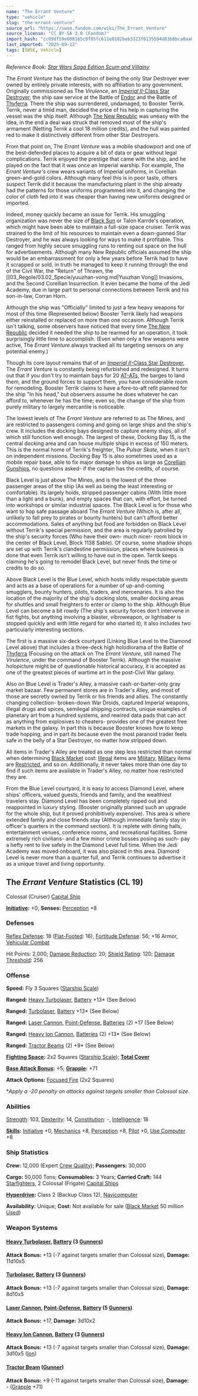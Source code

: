 ```yaml
---
name: "The Errant Venture"
type: "vehicle"
slug: "the-errant-venture"
source_url: "https://swse.fandom.com/wiki/The_Errant_Venture"
source_license: "CC BY-SA 3.0 (Fandom)"
import_hash: "cc09df59e608165c0f85fc611e0102beb3323f6135594d83b8bca8aa8735a291"
last_imported: "2025-09-12"
tags: [SWSE, Vehicle]
---
```

*Reference Book: [Star Wars Saga Edition Scum and Villainy](https://swse.fandom.com/wiki/Star_Wars_Saga_Edition_Scum_and_Villainy)*

The *Errant Venture* has the distinction of being the only Star Destroyer ever owned by entirely private interests, with no affiliation to any government. Originally commissioned as The *Virulence*, an [*Imperial II*-Class Star Destroyer](https://swse.fandom.com/wiki/Imperial_II-Class_Star_Destroyer), the ship saw service at the Battle of [Endor](https://swse.fandom.com/wiki/Endor) and the Battle of [Thyferra](https://swse.fandom.com/wiki/Thyferra). There the ship was surrendered, undamaged, to Booster Terrik. Terrik, never a timid man, decided the price of his help in capturing the vessel was the ship itself. Although [The New Republic](https://swse.fandom.com/wiki/The_New_Republic) was uneasy with the idea, in the end a deal was struck that removed most of the ship's armament (Netting Terrik a cool 18 million credits), and the hull was painted red to make it distinctively different from other Star Destroyers.

From that point on, The *Errant Venture* was a mobile shadowport and one of the best-defended places to acquire a bit of data or gear without legal complications. Terrik enjoyed the prestige that came with the ship, and he played on the fact that it was once an Imperial warship. For example, The *Errant Venture's* crew wears variants of Imperial uniforms, in Corellian green-and-gold colors. Although many feel this is in poor taste, others suspect Terrik did it because the manufacturing plant in the ship already had the patterns for those uniforms programmed into it, and changing the color of cloth fed into it was cheaper than having new uniforms designed or imported.

Indeed, money quickly became an issue for Terrik. His smuggling organization was never the size of [Black Sun](https://swse.fandom.com/wiki/Black_Sun) or Talon Karrde's operation, which might have been able to maintain a full-size space cruiser. Terrik was strained to the limit of his resources to maintain even a down-gunned Star Destroyer, and he was always looking for ways to make it profitable. This ranged from highly secure smuggling runs to renting out space on the hull for advertisements. Although many New Republic officials assumed the ship would be an embarrassment for only a few years before Terrik had to have it scrapped or sold, in truth he managed to keep it running through the end of the Civil War, the "Return" of Thrawn, the [[03_Regole/03.02_Specie/yuuzhan-vong.md|Yuuzhan Vong]] Invasions, and the Second Corellian Insurrection. It even became the home of the Jedi Academy, due in large part to personal connections between Terrik and his son-in-law, Corran Horn.

Although the ship was "Officially" limited to just a few heavy weapons for most of this time (Represented below) Booster Terrik likely had weapons either reinstalled or replaced on more than one occasion. Although Terrik isn't talking, some observers have noticed that every time [The New Republic](https://swse.fandom.com/wiki/The_New_Republic) decided it needed the ship to be rearmed for an operation, it took surprisingly little time to accomplish. (Even when only a few weapons were active, The *Errant Venture* always tracked all its targeting sensors on any potential enemy.)

Though its core layout remains that of an [*Imperial II*-Class Star Destroyer](https://swse.fandom.com/wiki/Imperial_II-Class_Star_Destroyer), The *Errant Venture* is constantly being refurbished and redesigned. It turns out that if you don't try to maintain bays for 20 [AT-ATs](https://swse.fandom.com/wiki/AT-ATs), the barges to land them, and the ground forces to support them, you have considerable room for remodeling. Booster Terrik claims to have a fore-to-aft refit planned for the ship "In his head," but observers assume he does whatever he can afford to, whenever he has the time; even so, the change of the ship from purely military to largely mercantile is noticeable.

The lowest levels of The *Errant Venture* are referred to as The Mines, and are restricted to passengers coming and going on large ships and the ship's crew. It includes the docking bays designed to capture enemy ships, all of which still function well enough. The largest of these, Docking Bay 15, is the central docking area and can house multiple ships in excess of 150 meters. This is the normal home of Terrik's freighter, The *Pulsar Skate*, when it isn't on independent missions. Docking Bay 15 is also sometimes used as a mobile repair base, able to fix major damage to ships as large as [Corellian Gunships](https://swse.fandom.com/wiki/Corellian_Gunships), no questions asked- if the captain has the credits, of course.

Black Level is just above The Mines, and is the lowest of the three passenger areas of the ship (As well as being the least interesting or comfortable). Its largely holds, stripped passenger cabins (With little more than a light and a bunk), and empty spaces that can, with effort, be turned into workshops or similar industrial spaces. The Black Level is for those who want to hop safe passage aboard The *Errant Venture* (Which is, after all, unlikely to fall prey to pirates or bounty hunters) but can't afford better accommodations. Sales of anything but food are forbidden on Black Level without Terrik's special permission, and the area is regularly patrolled by the ship's security forces (Who have their own- much nicer- room block in the center of Black Level, Block 1138 Sable). Of course, some shadow shops are set up with Terrik's clandestine permission, places where business is done that even Terrik isn't willing to have out in the open. Terrik keeps claiming he's going to remodel Black Level, but never finds the time or credits to do so.

Above Black Level is the Blue Level, which hosts mildly respectable guests and acts as a base of operations for a number of up-and-coming smugglers, bounty hunters, pilots, traders, and mercenaries. It is also the location of the majority of the ship's docking slots, smaller docking areas for shuttles and small freighters to enter or clamp to the ship. Although Blue Level can become a bit rowdy (The ship's security forces don't intervene in fist fights, but anything involving a blaster, vibroweapon, or lightsaber is stopped quickly and with little regard for who started it), it also includes two particularly interesting sections.

The first is a massive six-deck courtyard (Linking Blue Level to the Diamond Level above) that includes a three-deck high holodiorama of the Battle of [Thyferra](https://swse.fandom.com/wiki/Thyferra) (Focusing on the attack on The *Errant Venture*, still named The *Virulence*, under the command of Booster Terrik). Although the massive holopicture might be of questionable historical accuracy, it is accepted as one of the greatest pieces of wartime art in the post-Civil War galaxy.

Also on Blue Level is Trader's Alley, a massive cash-or-barter-only gray market bazaar. Few permanent stores are in Trader's Alley, and most of those are secretly owned by Terrik or his friends and allies. The constantly changing collection- broken-down War Droids, captured Imperial weapons, illegal drugs and spices, semilegal shipping contracts, unique examples of planetary art from a hundred systems, and rewired data pads that can act as anything from explosives to cheaters- provides one of the greatest free markets in the galaxy. In part this is because Booster knows how to keep trade hopping, and in part its because even the most paranoid trader feels safe in the belly of a Star Destroyer, no matter how stripped down.

All items in Trader's Alley are treated as one step less restricted than normal when determining [Black Market](https://swse.fandom.com/wiki/Black_Market) cost: [Illegal](https://swse.fandom.com/wiki/Illegal) items are [Military](https://swse.fandom.com/wiki/Military), [Military](https://swse.fandom.com/wiki/Military) items are [Restricted](https://swse.fandom.com/wiki/Restricted), and so on. Additionally, it never takes more than one day to find if such items are available in Trader's Alley, no matter how restricted they are.

From the Blue Level courtyard, it is easy to access Diamond Level, where ships' officers, valued guests, friends and family, and the wealthiest travelers stay. Diamond Level has been completely ripped out and reappointed in luxury styling. (Booster originally planned such an upgrade for the whole ship, but it proved prohibitively expensive). This area is where extended family and close friends stay (Although immediate family stay in officer's quarters in the command section). It is replete with dining halls, entertainment venues, conference rooms, and recreational facilities. Some extremely rich civilians- and a few minor crime bosses posing as such- pay a hefty rent to live safely in the Diamond Level full time. When the Jedi Academy was moved onboard, it was also placed in this area. Diamond Level is never more than a quarter full, and Terrik continues to advertise it as a unique travel and living opportunity.
## The *Errant Venture* Statistics (CL 19)
Colossal (Cruiser) [Capital Ship](https://swse.fandom.com/wiki/Capital_Ship)

**[Initiative](https://swse.fandom.com/wiki/Initiative):** +0; **Senses:** [Perception](https://swse.fandom.com/wiki/Perception) +8
### Defenses
[Reflex Defense](https://swse.fandom.com/wiki/Reflex_Defense_(Vehicles)): 18 ([Flat-Footed](https://swse.fandom.com/wiki/Flat-Footed): 16), [Fortitude Defense](https://swse.fandom.com/wiki/Fortitude_Defense_(Vehicles)): 56; +16 Armor, [Vehicular Combat](https://swse.fandom.com/wiki/Vehicular_Combat)

Hit Points: 2,000; [Damage Reduction](https://swse.fandom.com/wiki/Damage_Reduction): 20; [Shield Rating](https://swse.fandom.com/wiki/Shield_Rating): 120; [Damage Threshold](https://swse.fandom.com/wiki/Damage_Threshold_(Vehicles)): 256
### Offense
**Speed:** Fly 3 Squares ([Starship Scale](https://swse.fandom.com/wiki/Starship_Scale))

**Ranged:** [Heavy Turbolaser](https://swse.fandom.com/wiki/Heavy_Turbolaser), [Battery](https://swse.fandom.com/wiki/Battery) +13* (See Below)

**Ranged:** [Turbolaser](https://swse.fandom.com/wiki/Turbolaser), [Battery](https://swse.fandom.com/wiki/Battery) +13* (See Below)

**Ranged:** [Laser Cannon](https://swse.fandom.com/wiki/Laser_Cannon), [Point-Defense](https://swse.fandom.com/wiki/Point-Defense), [Batteries](https://swse.fandom.com/wiki/Batteries) (2) +17 (See Below)

**Ranged:** [Heavy Ion Cannon](https://swse.fandom.com/wiki/Heavy_Ion_Cannon), [Batteries](https://swse.fandom.com/wiki/Weapon_Batteries) (2) +13* (See Below)

**Ranged:** [Tractor Beams](https://swse.fandom.com/wiki/Tractor_Beams) (2) +9* (See Below)

**[Fighting Space](https://swse.fandom.com/wiki/Fighting_Space):** 2x2 Squares ([Starship Scale](https://swse.fandom.com/wiki/Starship_Scale)); **[Total Cover](https://swse.fandom.com/wiki/Total_Cover)**

**[Base Attack Bonus](https://swse.fandom.com/wiki/Base_Attack_Bonus):** +5; **[Grapple](https://swse.fandom.com/wiki/Grapple):** +71

**Attack Options:** [Focused Fire](https://swse.fandom.com/wiki/Focused_Fire) (2x2 Squares)

**Apply a -20 penalty on attacks against targets smaller than Colossal size.*
### Abilities
[Strength](https://swse.fandom.com/wiki/Strength): 103, [Dexterity](https://swse.fandom.com/wiki/Dexterity): 14, [Constitution](https://swse.fandom.com/wiki/Constitution): -, [Intelligence](https://swse.fandom.com/wiki/Intelligence): 18

**[Skills](https://swse.fandom.com/wiki/Skills):** [Initiative](https://swse.fandom.com/wiki/Initiative) +0, [Mechanics](https://swse.fandom.com/wiki/Mechanics) +8, [Perception](https://swse.fandom.com/wiki/Perception) +8, [Pilot](https://swse.fandom.com/wiki/Pilot) +0, [Use Computer](https://swse.fandom.com/wiki/Use_Computer) +8
### Ship Statistics
**Crew:** 12,000 (Expert [Crew Quality](https://swse.fandom.com/wiki/Crew_Quality)); **Passengers:** 30,000

**Cargo:** 50,000 Tons; **Consumables:** 3 Years; **Carried Craft:** 144 [Starfighters](https://swse.fandom.com/wiki/Starfighters), 2 Colossal (Frigate) [Capital Ships](https://swse.fandom.com/wiki/Capital_Ships)

**[Hyperdrive](https://swse.fandom.com/wiki/Hyperdrive):** Class 2 (Backup Class 12), [Navicomputer](https://swse.fandom.com/wiki/Navicomputer)

**Availability:** Unique; **Cost:** Not available for sale ([Black Market](https://swse.fandom.com/wiki/Black_Market) 50 million [Used](https://swse.fandom.com/wiki/Used))
### Weapon Systems
#### **[Heavy Turbolaser](https://swse.fandom.com/wiki/Heavy_Turbolaser), [Battery](https://swse.fandom.com/wiki/Weapon_Batteries) (3 [Gunners](https://swse.fandom.com/wiki/Gunners))**
**Attack Bonus:** +13 (-7 against targets smaller than Colossal size), **Damage:** 11d10x5
#### **[Turbolaser](https://swse.fandom.com/wiki/Turbolaser), [Battery](https://swse.fandom.com/wiki/Weapon_Batteries) (3 [Gunners](https://swse.fandom.com/wiki/Gunners))**
**Attack Bonus:** +13 (-7 against targets smaller than Colossal size), **Damage:** 8d10x5

#### **[Laser Cannon](https://swse.fandom.com/wiki/Laser_Cannon), [Point-Defense](https://swse.fandom.com/wiki/Point-Defense), [Battery](https://swse.fandom.com/wiki/Weapon_Batteries) (5 [Gunners](https://swse.fandom.com/wiki/Gunners))**
**Attack Bonus:** +17, **Damage:** 3d10x2
#### **[Heavy Ion Cannon](https://swse.fandom.com/wiki/Heavy_Ion_Cannon), [Battery](https://swse.fandom.com/wiki/Weapon_Batteries) (3 [Gunners](https://swse.fandom.com/wiki/Gunners))**
**Attack Bonus:** +13 (-7 against targets smaller than Colossal size), **Damage:** 3d10x5 ([Ion](https://swse.fandom.com/wiki/Ion))
#### **[Tractor Beam](https://swse.fandom.com/wiki/Tractor_Beam) ([Gunner](https://swse.fandom.com/wiki/Gunner))**
**Attack Bonus:** +9 (-11 against targets smaller than Colossal size), **Damage:** - ([Grapple](https://swse.fandom.com/wiki/Grapple) +71)